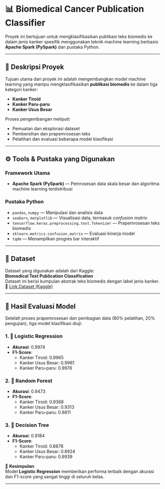 # 📊 Biomedical Cancer Publication Classifier

Proyek ini bertujuan untuk mengklasifikasikan publikasi teks biomedis ke dalam jenis kanker spesifik menggunakan teknik machine learning berbasis **Apache Spark (PySpark)** dan pustaka Python.

---

## 📝 Deskripsi Proyek

Tujuan utama dari proyek ini adalah mengembangkan model machine learning yang mampu mengklasifikasikan **publikasi biomedis** ke dalam tiga kategori kanker:

- **Kanker Tiroid**  
- **Kanker Paru-paru**  
- **Kanker Usus Besar**

Proses pengembangan meliputi:
- Pemuatan dan eksplorasi dataset
- Pembersihan dan prapemrosesan teks
- Pelatihan dan evaluasi beberapa model klasifikasi

---

## ⚙️ Tools & Pustaka yang Digunakan

### Framework Utama
- **Apache Spark (PySpark)** — Pemrosesan data skala besar dan algoritma machine learning terdistribusi

### Pustaka Python
- `pandas`, `numpy` — Manipulasi dan analisis data
- `seaborn`, `matplotlib` — Visualisasi data, termasuk *confusion matrix*
- `tensorflow.keras.preprocessing.text.Tokenizer` — Prapemrosesan teks biomedis
- `sklearn.metrics.confusion_matrix` — Evaluasi kinerja model
- `tqdm` — Menampilkan progres bar interaktif

---

## 📂 Dataset

Dataset yang digunakan adalah dari Kaggle:  
**Biomedical Text Publication Classification**  
Dataset ini berisi kumpulan abstrak teks biomedis dengan label jenis kanker.  
🔗 [Link Dataset (Kaggle)](https://www.kaggle.com/datasets/falgunipatel19/biomedical-text-publication-classification)  

---

## 🧪 Hasil Evaluasi Model

Setelah proses prapemrosesan dan pembagian data (80% pelatihan, 20% pengujian), tiga model klasifikasi diuji:

### 1. 🔹 Logistic Regression
- **Akurasi**: 0.9974
- **F1-Score**:
  - Kanker Tiroid: 0.9965
  - Kanker Usus Besar: 0.9981
  - Kanker Paru-paru: 0.9976

### 2. 🌲 Random Forest
- **Akurasi**: 0.9473
- **F1-Score**:
  - Kanker Tiroid: 0.9368
  - Kanker Usus Besar: 0.9313
  - Kanker Paru-paru: 0.9811

### 3. 🌿 Decision Tree
- **Akurasi**: 0.9184
- **F1-Score**:
  - Kanker Tiroid: 0.8878
  - Kanker Usus Besar: 0.8924
  - Kanker Paru-paru: 0.9939

📌 **Kesimpulan**:  
Model **Logistic Regression** memberikan performa terbaik dengan akurasi dan F1-score yang sangat tinggi di seluruh kelas.

---

